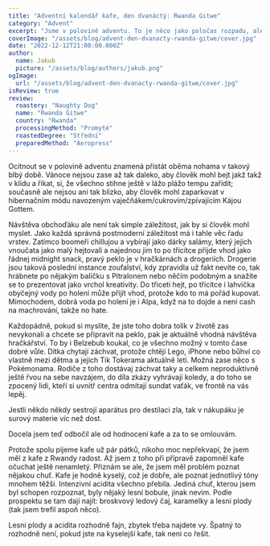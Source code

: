 ```yaml
---
title: "Adventní kalendář kafe, den dvanáctý: Rwanda Gitwe"
category: "Advent"
excerpt: "Jsme v polovině adventu. To je něco jako poločas rozpadu, ale horší. Lidi se totiž vrhaj do nákupních center v naději, že ještě nějaký dárky narychlo koupěj, ale samozřejmě nekoupěj. Teda je tam další vrstva komplexity; vedle zoufalýho přemejšlení, čím byste někomu udělali alespoň Planckovu radost, se musíte zabejvat tím, jak přežít v rozlíceným davu tak dlouho, abyste se dostali k pokladně a ideálně i s tím dárkem v ruce. No, neni to jednoduchý a neměli jste prokrastinovat."
coverImage: "/assets/blog/advent-den-dvanacty-rwanda-gitwe/cover.jpg"
date: "2022-12-12T21:00:00.000Z"
author:
  name: Jakub
  picture: "/assets/blog/authors/jakub.png"
ogImage:
  url: "/assets/blog/advent-den-dvanacty-rwanda-gitwe/cover.jpg"
isReview: true
review:
  roastery: "Naughty Dog"
  name: "Rwanda Gitwe"
  country: "Rwanda"
  processingMethod: "Promyté"
  roastedDegree: "Střední"
  preparedMethod: "Aeropress"
---
```


Ocitnout se v polovině adventu znamená přistát oběma nohama v takový blbý době. Vánoce nejsou zase až tak daleko, aby člověk mohl bejt jakž takž v klidu a říkat, si, že všechno stihne ještě v lážo plážo tempu zařídit; současně ale nejsou ani tak blízko, aby člověk mohl zaparkovat v hibernačním módu navozeným vaječňákem/cukrovím/zpívajícím Kájou Gottem.

Návštěva obchoďáku ale není tak simple záležitost, jak by si člověk mohl myslet. Jako každá správná postmoderní záležitost má i tahle věc řadu vrstev. Zatímco boomeři chillujou a vybírají jako dárky salámy, který jejich vnoučata jako malý hejtovali a najednou jim to po třicítce přijde vhod jako řádnej midnight snack, pravý peklo je v hračkárnách a drogeriích. Drogerie jsou taková poslední instance zoufalství, kdy zpravidla už fakt nevíte co, tak hrábnete po nějakým balíčku s Pitralonem nebo něčím podobným a snažíte se to prezentovat jako vrchol kreativity. Do třiceti hejt, po třicítce i lahvička obyčejný vody po holení může přijít vhod, protože kdo to má pořád kupovat. Mimochodem, dobrá voda po holení je i Alpa, když na to dojde a neni cash na machrování, takže no hate.

Každopádně, pokud si myslíte, že jste toho dobra tolik v životě zas nevykonali a chcete se připravit na peklo, pak je aktuálně vhodná návštěva hračkářství. To by i Belzebub koukal, co je všechno možný v tomto čase dobré vůle. Dítka chytají záchvat, protože chtějí Lego, iPhone nebo bůhví co vlastně mezi dětma a jejich Tik Tokerama aktuálně letí. Možná zase něco s Pokémonama. Rodiče z toho dostávaj záchvat taky a celkem neproduktivně ještě řvou na sebe navzájem, do díla zkázy vyhrávají koledy, a do toho se zpocený lidi, kteří si uvnitř centra odmítají sundat vaťák, ve frontě na vás lepěj.

Jestli někdo někdy sestrojí aparátus pro destilaci zla, tak v nákupáku je surový materie víc než dost.

Docela jsem teď odbočil ale od hodnocení kafe a za to se omlouvám.

Protože spolu pijeme kafe už pár pátků, nikoho moc nepřekvapí, že jsem měl z kafe z Rwandy radost. Až jsem z toho při přípravě zapomněl kafe očuchat ještě nenamletý. Přiznám se ale, že jsem měl problém poznat nějakou chuť. Kafe je hodně kyselý, což je dobře, ale poznat jednotlivý tóny mnohem těžší. Intenzivní acidita všechno přebila. Jediná chuť, kterou jsem byl schopen rozpoznat, byly nějaký lesní bobule, jinak nevim. Podle prospektu se tam dají najít: broskvový ledový čaj, karamelky a lesní plody (tak jsem trefil aspoň něco).

Lesní plody a acidita rozhodně fajn, zbytek třeba najdete vy. Špatný to rozhodně není, pokud jste na kyselejší kafe, tak neni co řešit.
